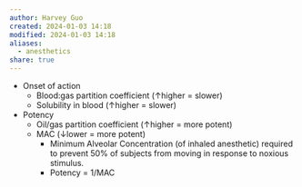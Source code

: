 ```yaml
---
author: Harvey Guo
created: 2024-01-03 14:18
modified: 2024-01-03 14:18
aliases:
  - anesthetics
share: true
---
```

- Onset of action
	- Blood:gas partition coefficient (↑higher = slower)
	- Solubility in blood (↑higher = slower)
- Potency
	- Oil/gas partition coefficient (↑higher = more potent)
	- MAC (↓lower = more potent)
		- Minimum Alveolar Concentration (of inhaled anesthetic) required to prevent 50% of subjects from moving in response to noxious stimulus.
		- Potency = 1/MAC
